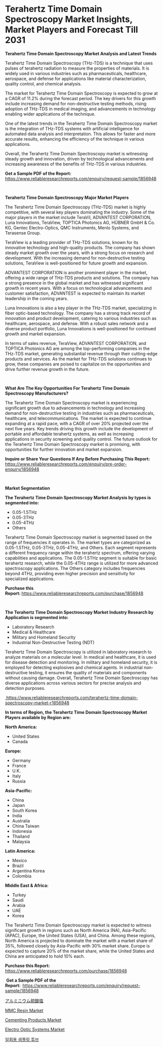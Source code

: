 <p><h1>Terahertz Time Domain Spectroscopy Market Insights, Market Players and Forecast Till 2031</h1></p><p><strong>Terahertz Time Domain Spectroscopy Market Analysis and Latest Trends</strong></p>
<p><p>Terahertz Time Domain Spectroscopy (THz-TDS) is a technique that uses pulses of terahertz radiation to measure the properties of materials. It is widely used in various industries such as pharmaceuticals, healthcare, aerospace, and defense for applications like material characterization, quality control, and chemical analysis.</p><p>The market for Terahertz Time Domain Spectroscopy is expected to grow at a CAGR of 11.2% during the forecast period. The key drivers for this growth include increasing demand for non-destructive testing methods, rising adoption of THz-TDS in medical imaging, and advancements in technology enabling wider applications of the technique.</p><p>One of the latest trends in the Terahertz Time Domain Spectroscopy market is the integration of THz-TDS systems with artificial intelligence for automated data analysis and interpretation. This allows for faster and more accurate results, enhancing the efficiency of the technique in various applications.</p><p>Overall, the Terahertz Time Domain Spectroscopy market is witnessing steady growth and innovation, driven by technological advancements and increasing awareness of the benefits of THz-TDS in various industries.</p></p>
<p><strong>Get a Sample PDF of the Report:&nbsp;</strong> <a href="https://www.reliableresearchreports.com/enquiry/request-sample/1856948">https://www.reliableresearchreports.com/enquiry/request-sample/1856948</a></p>
<p>&nbsp;</p>
<p><strong>Terahertz Time Domain Spectroscopy Major Market Players</strong></p>
<p><p>The Terahertz Time Domain Spectroscopy (THz-TDS) market is highly competitive, with several key players dominating the industry. Some of the major players in the market include TeraVil, ADVANTEST CORPORATION, Luna Innovations, TeraView, TOPTICA Photonics AG, HÜBNER GmbH & Co. KG, Gentec Electro-Optics, QMC Instruments, Menlo Systems, and Terasense Group.</p><p>TeraView is a leading provider of THz-TDS solutions, known for its innovative technology and high-quality products. The company has shown steady market growth over the years, with a strong focus on research and development. With the increasing demand for non-destructive testing solutions, TeraView is well-positioned for future growth and expansion.</p><p>ADVANTEST CORPORATION is another prominent player in the market, offering a wide range of THz-TDS products and solutions. The company has a strong presence in the global market and has witnessed significant growth in recent years. With a focus on technological advancements and customer satisfaction, ADVANTEST is expected to maintain its market leadership in the coming years.</p><p>Luna Innovations is also a key player in the THz-TDS market, specializing in fiber optic-based technology. The company has a strong track record of innovation and product development, catering to various industries such as healthcare, aerospace, and defense. With a robust sales network and a diverse product portfolio, Luna Innovations is well-positioned for continued growth and market expansion.</p><p>In terms of sales revenue, TeraView, ADVANTEST CORPORATION, and TOPTICA Photonics AG are among the top-performing companies in the THz-TDS market, generating substantial revenue through their cutting-edge products and services. As the market for THz-TDS solutions continues to grow, these companies are poised to capitalize on the opportunities and drive further revenue growth in the future.</p></p>
<p>&nbsp;</p>
<p><strong>What Are The Key Opportunities For Terahertz Time Domain Spectroscopy Manufacturers?</strong></p>
<p><p>The Terahertz Time Domain Spectroscopy market is experiencing significant growth due to advancements in technology and increasing demand for non-destructive testing in industries such as pharmaceuticals, healthcare, and telecommunications. The market is expected to continue expanding at a rapid pace, with a CAGR of over 20% projected over the next five years. Key trends driving this growth include the development of portable and affordable terahertz systems, as well as increasing applications in security screening and quality control. The future outlook for the Terahertz Time Domain Spectroscopy market is promising, with opportunities for further innovation and market expansion.</p></p>
<p><strong>Inquire or Share Your Questions If Any Before Purchasing This Report:</strong> <a href="https://www.reliableresearchreports.com/enquiry/pre-order-enquiry/1856948">https://www.reliableresearchreports.com/enquiry/pre-order-enquiry/1856948</a></p>
<p>&nbsp;</p>
<p><strong>Market Segmentation</strong></p>
<p><strong>The Terahertz Time Domain Spectroscopy Market Analysis by types is segmented into:</strong></p>
<p><ul><li>0.05-1.5THz</li><li>0.05-3THz</li><li>0.05-4THz</li><li>Others</li></ul></p>
<p><p>Terahertz Time Domain Spectroscopy market is segmented based on the range of frequencies it operates in. The market types are categorized as 0.05-1.5THz, 0.05-3THz, 0.05-4THz, and Others. Each segment represents a different frequency range within the terahertz spectrum, offering varying capabilities and applications. The 0.05-1.5THz segment is suitable for basic terahertz research, while the 0.05-4THz range is utilized for more advanced spectroscopy applications. The Others category includes frequencies beyond 4THz, providing even higher precision and sensitivity for specialized applications.</p></p>
<p><strong>Purchase this Report:&nbsp;</strong><a href="https://www.reliableresearchreports.com/purchase/1856948">https://www.reliableresearchreports.com/purchase/1856948</a></p>
<p>&nbsp;</p>
<p><strong>The Terahertz Time Domain Spectroscopy Market Industry Research by Application is segmented into:</strong></p>
<p><ul><li>Laboratory Research</li><li>Medical & Healthcare</li><li>Military and Homeland Security</li><li>Industrial Non-Destructive Testing (NDT)</li></ul></p>
<p><p>Terahertz Time Domain Spectroscopy is utilized in laboratory research to analyze materials on a molecular level. In medical and healthcare, it is used for disease detection and monitoring. In military and homeland security, it is employed for detecting explosives and chemical agents. In industrial non-destructive testing, it ensures the quality of materials and components without causing damage. Overall, Terahertz Time Domain Spectroscopy has diverse applications across various sectors for precise analysis and detection purposes.</p></p>
<p><a href="https://www.reliableresearchreports.com/terahertz-time-domain-spectroscopy-market-r1856948">&nbsp;https://www.reliableresearchreports.com/terahertz-time-domain-spectroscopy-market-r1856948</a></p>
<p><strong>In terms of Region, the Terahertz Time Domain Spectroscopy Market Players available by Region are:</strong></p>
<p>
    <p> <strong> North America: </strong>
        <ul>
            <li>United States</li>
            <li>Canada</li>
        </ul>
        </p> 
    <p> <strong> Europe: </strong>
        <ul>
            <li>Germany</li>
            <li>France</li>
            <li>U.K.</li>
            <li>Italy</li>
            <li>Russia</li>
        </ul>
        </p> 
    <p> <strong> Asia-Pacific: </strong>
        <ul>
            <li>China</li>
            <li>Japan</li>
            <li>South Korea</li>
            <li>India</li>
            <li>Australia</li>
            <li>China Taiwan</li>
            <li>Indonesia</li>
            <li>Thailand</li>
            <li>Malaysia</li>
        </ul>
        </p> 
    <p> <strong> Latin America: </strong>
        <ul>
            <li>Mexico</li>
            <li>Brazil</li>
            <li>Argentina Korea</li>
            <li>Colombia</li>
        </ul>
        </p> 
    <p> <strong> Middle East & Africa: </strong>
        <ul>
            <li>Turkey</li>
            <li>Saudi</li>
            <li>Arabia</li>
            <li>UAE</li>
            <li>Korea</li>
        </ul>
    </p>
    </p>
<p><p>The Terahertz Time Domain Spectroscopy market is expected to witness significant growth in regions such as North America (NA), Asia-Pacific (APAC), Europe, the United States (USA), and China. Among these regions, North America is projected to dominate the market with a market share of 35%, followed closely by Asia-Pacific with 30% market share. Europe is expected to capture 20% of the market share, while the United States and China are anticipated to hold 10% each.</p></p>
<p><strong>Purchase this Report: </strong><a href="https://www.reliableresearchreports.com/purchase/1856948">https://www.reliableresearchreports.com/purchase/1856948</a></p>
<p>&nbsp;<strong>Get a Sample PDF of the Report:&nbsp;&nbsp;</strong><a href="https://www.reliableresearchreports.com/enquiry/request-sample/1856948">https://www.reliableresearchreports.com/enquiry/request-sample/1856948</a></p>
<p><strong></strong></p>
<p><p><a href="https://medium.com/@vincemarvin1/%E3%82%A2%E3%83%AB%E3%83%9F%E3%83%8B%E3%82%A6%E3%83%A0%E7%A1%AB%E9%85%B8%E5%A1%A9%E5%B8%82%E5%A0%B4%E8%A6%8F%E6%A8%A1%E3%81%AF-%E4%B8%96%E7%95%8C%E3%81%AE%E7%94%A3%E6%A5%AD%E3%81%AB%E3%81%8A%E3%81%91%E3%82%8B%E6%9C%80%E9%81%A9%E3%81%AA%E3%83%9E%E3%83%BC%E3%82%B1%E3%83%86%E3%82%A3%E3%83%B3%E3%82%B0%E3%83%81%E3%83%A3%E3%83%B3%E3%83%8D%E3%83%AB%E3%82%92%E6%98%8E%E3%82%89%E3%81%8B%E3%81%AB%E3%81%97%E3%81%BE%E3%81%99-ff727245f713">アルミニウム硫酸塩</a></p><p><a href="https://issuu.com/reportprime-2/docs/mmc-resin-market-size-2030.pptx">MMC Resin Market</a></p><p><a href="https://issuu.com/reportprime-2/docs/cementing-products-market-size-2030.pptx">Cementing Products Market</a></p><p><a href="https://github.com/wwwkeltoum/Market-Research-Report-List-2/blob/main/electro-optic-systems-market.md">Electro Optic Systems Market</a></p><p><a href="https://github.com/vss5505pa7z1p/Market-Research-Report-List-1/blob/main/352103429554.md">일회용 샘플링 튜브</a></p></p>